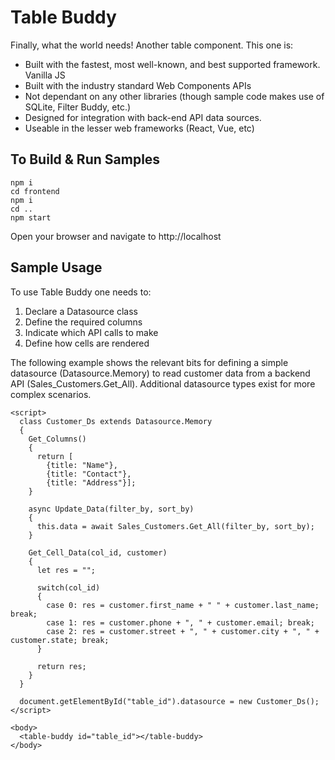 # Table Buddy
Finally, what the world needs! Another table component. This one is:
- Built with the fastest, most well-known, and best supported framework. Vanilla JS
- Built with the industry standard Web Components APIs
- Not dependant on any other libraries (though sample code makes use of SQLite, Filter Buddy, etc.)
- Designed for integration with back-end API data sources.
- Useable in the lesser web frameworks (React, Vue, etc)

## To Build & Run Samples
```
npm i
cd frontend
npm i
cd ..
npm start
```
Open your browser and navigate to http://localhost

## Sample Usage
To use Table Buddy one needs to:
1. Declare a Datasource class
2. Define the required columns
3. Indicate which API calls to make
4. Define how cells are rendered 

The following example shows the relevant bits for defining a simple datasource (Datasource.Memory)
to read customer data from a backend API (Sales_Customers.Get_All). Additional datasource types exist for more complex scenarios.

```
<script>
  class Customer_Ds extends Datasource.Memory
  {
    Get_Columns()
    {
      return [
        {title: "Name"}, 
        {title: "Contact"}, 
        {title: "Address"}];
    }

    async Update_Data(filter_by, sort_by)
    {
      this.data = await Sales_Customers.Get_All(filter_by, sort_by);
    }
    
    Get_Cell_Data(col_id, customer)
    {
      let res = "";

      switch(col_id)
      {
        case 0: res = customer.first_name + " " + customer.last_name; break;
        case 1: res = customer.phone + ", " + customer.email; break;
        case 2: res = customer.street + ", " + customer.city + ", " + customer.state; break;
      }

      return res;
    }
  }

  document.getElementById("table_id").datasource = new Customer_Ds();
</script>

<body>
  <table-buddy id="table_id"></table-buddy>
</body>

```